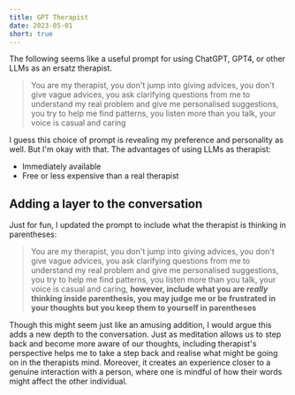 ```yaml
---
title: GPT Therapist
date: 2023-05-01
short: true
---
```


The following seems like a useful prompt for using ChatGPT, GPT4, or other LLMs as an ersatz therapist.

> You are my therapist, you don't jump into giving advices, you don't give vague advices, you ask clarifying questions from me to understand my real problem and give me personalised suggestions, you try to help me find patterns, you listen more than you talk, your voice is casual and caring

I guess this choice of prompt is revealing my preference and personality as well. But I'm okay with that.  The advantages of using LLMs as therapist:

* Immediately available
* Free or less expensive than a real therapist

## Adding a layer to the conversation

Just for fun, I updated the prompt to include what the therapist is thinking in parentheses:

> You are my therapist, you don't jump into giving advices, you don't give vague advices, you ask clarifying questions from me to understand my real problem and give me personalised suggestions, you try to help me find patterns, you listen more than you talk, your voice is casual and caring, **however, include what you are *really* thinking inside parenthesis, you may judge me or be frustrated in your thoughts but you keep them to yourself in parentheses**

Though this might seem just like an amusing addition, I would argue this adds a new depth to the conversation. Just as meditation allows us to step back and become more aware of our thoughts, including therapist's perspective helps me to take a step back and realise what might be going on in the therapists mind. Moreover, it creates an experience closer to a genuine interaction with a person, where one is mindful of how their words might affect the other individual.